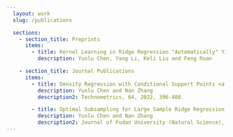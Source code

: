 ```yaml
---
  layout: work
  slug: /publications

  sections:
    - section_title: Preprints
      items:
        - title: Kernel Learning in Ridge Regression "Automatically" Yields Exact Low Rank Solution <a href="https://arxiv.org/abs/2310.11736">[arXiv]</a>
          description: Yunlu Chen, Yang Li, Keli Liu and Feng Ruan

    - section_title: Journal Publications
      items:
        - title: Density Regression with Conditional Support Points <a href="https://arxiv.org/abs/2206.06833">[arXiv]</a> <a href="https://www.tandfonline.com/doi/full/10.1080/00401706.2022.2044384">[journal]</a>
          description: Yunlu Chen and Nan Zhang
          description2: Technometrics, 64, 2022, 396-408.

        - title: Optimal Subsampling for Large Sample Ridge Regression <a href="https://arxiv.org/abs/2204.04776">[arXiv]</a>
          description: Yunlu Chen and Nan Zhang
          description2: Journal of Fudan University (Natural Science), 61, 2022, 1-9.
---
```


<!-- ---
layout: work
title: Research
slug: /research
items:
  - title: Publication 1
    image:
      src: /assets/img/work/water.png
      alt: water
    description: The link to <a href="https://chen-yunlu.github.io/assets/img/profile-pic.jpg">Picture</a>

---

List of research
<br />
<br /> -->
